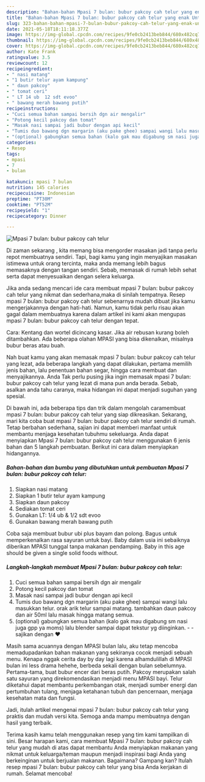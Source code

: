 ```yaml
---
description: "Bahan-bahan Mpasi 7 bulan: bubur pakcoy cah telur yang enak Untuk Jualan"
title: "Bahan-bahan Mpasi 7 bulan: bubur pakcoy cah telur yang enak Untuk Jualan"
slug: 323-bahan-bahan-mpasi-7-bulan-bubur-pakcoy-cah-telur-yang-enak-untuk-jualan
date: 2021-05-18T18:11:18.377Z
image: https://img-global.cpcdn.com/recipes/9fe0cb2413beb844/680x482cq70/mpasi-7-bulan-bubur-pakcoy-cah-telur-foto-resep-utama.jpg
thumbnail: https://img-global.cpcdn.com/recipes/9fe0cb2413beb844/680x482cq70/mpasi-7-bulan-bubur-pakcoy-cah-telur-foto-resep-utama.jpg
cover: https://img-global.cpcdn.com/recipes/9fe0cb2413beb844/680x482cq70/mpasi-7-bulan-bubur-pakcoy-cah-telur-foto-resep-utama.jpg
author: Kate Frank
ratingvalue: 3.5
reviewcount: 12
recipeingredient:
- " nasi matang"
- "1 butir telur ayam kampung"
- " daun pakcoy"
- " tomat ceri"
- " LT 14 ub  12 sdt evoo"
- " bawang merah bawang putih"
recipeinstructions:
- "Cuci semua bahan sampai bersih dgn air mengalir"
- "Potong kecil pakcoy dan tomat"
- "Masak nasi sampai jadi bubur dengan api kecil"
- "Tumis duo bawang dgn margarin (aku pake ghee) sampai wangi lalu masukkan telur. orak arik telur sampai matang. tambahkan daun pakcoy dan air 50ml lalu masak hingga matang semua."
- "(optional) gabungkan semua bahan (kalo gak mau digabung sm nasi juga gpp ya moms) lalu blender sampai dapat tekstur yg diinginkan.   sajikan dengan ❤️"
categories:
- Resep
tags:
- mpasi
- 7
- bulan

katakunci: mpasi 7 bulan 
nutrition: 145 calories
recipecuisine: Indonesian
preptime: "PT30M"
cooktime: "PT52M"
recipeyield: "1"
recipecategory: Dinner

---
```



![Mpasi 7 bulan: bubur pakcoy cah telur](https://img-global.cpcdn.com/recipes/9fe0cb2413beb844/680x482cq70/mpasi-7-bulan-bubur-pakcoy-cah-telur-foto-resep-utama.jpg)

Di zaman  sekarang , kita memang bisa mengorder masakan jadi tanpa perlu repot membuatnya sendiri. Tapi, bagi kamu yang ingin menyajikan masakan istimewa untuk orang tercinta, maka anda memang lebih bagus memasaknya dengan tangan sendiri. Sebab, memasak di rumah lebih sehat serta dapat menyesuaikan dengan selera keluarga.

Jika anda sedang mencari ide cara membuat mpasi 7 bulan: bubur pakcoy cah telur yang nikmat dan sederhana,maka di sinilah tempatnya. Resep mpasi 7 bulan: bubur pakcoy cah telur  sebenarnya mudah dibuat jika kamu mengerjakannya dengan hati-hati. Namun, kamu tidak perlu risau akan gagal dalam membuatnya 
karena dalam artikel ini kami akan mengupas mpasi 7 bulan: bubur pakcoy cah telur dengan tepat.  

Cara: Kentang dan wortel dicincang kasar. Jika air rebusan kurang boleh ditambahkan. Ada beberapa olahan MPASI yang bisa dikenalkan, misalnya bubur beras atau buah.

Nah buat kamu yang akan memasak mpasi 7 bulan: bubur pakcoy cah telur yang lezat, ada beberapa langkah yang dapat dilakukan, pertama memilih jenis bahan, lalu penentuan bahan segar, hingga cara membuat dan menyajikannya. Anda Tak perlu pusing jika ingin memasak mpasi 7 bulan: bubur pakcoy cah telur yang lezat di mana pun anda berada. Sebab, asalkan anda  tahu caranya, maka hidangan ini dapat menjadi suguhan yang spesial.

Di bawah ini, ada beberapa tips dan trik dalam mengolah caramembuat mpasi 7 bulan: bubur pakcoy cah telur yang siap dikreasikan. Sekarang, mari kita coba buat mpasi 7 bulan: bubur pakcoy cah telur sendiri di rumah. Tetap berbahan sederhana, sajian ini dapat memberi manfaat untuk membantu menjaga kesehatan tubuhmu sekeluarga. Anda dapat menyiapkan Mpasi 7 bulan: bubur pakcoy cah telur menggunakan 6 jenis bahan dan 5 langkah pembuatan. Berikut ini cara dalam menyiapkan hidangannya.

<!--inarticleads1-->

##### Bahan-bahan dan bumbu yang dibutuhkan untuk pembuatan Mpasi 7 bulan: bubur pakcoy cah telur:

1. Siapkan  nasi matang
1. Siapkan 1 butir telur ayam kampung
1. Siapkan  daun pakcoy
1. Sediakan  tomat ceri
1. Gunakan  LT: 1/4 ub &amp; 1/2 sdt evoo
1. Gunakan  bawang merah bawang putih


Coba saja membuat bubur ubi plus bayam dan polong. Bagus untuk memperkenalkan rasa sayuran untuk bayi. Baby dalam usia ini sebaiknya diberikan MPASI tunggal tanpa makanan pendamping. Baby in this age should be given a single solid foods without. 

<!--inarticleads2-->

##### Langkah-langkah membuat Mpasi 7 bulan: bubur pakcoy cah telur:

1. Cuci semua bahan sampai bersih dgn air mengalir
1. Potong kecil pakcoy dan tomat
1. Masak nasi sampai jadi bubur dengan api kecil
1. Tumis duo bawang dgn margarin (aku pake ghee) sampai wangi lalu masukkan telur. orak arik telur sampai matang. tambahkan daun pakcoy dan air 50ml lalu masak hingga matang semua.
1. (optional) gabungkan semua bahan (kalo gak mau digabung sm nasi juga gpp ya moms) lalu blender sampai dapat tekstur yg diinginkan.  -  - sajikan dengan ❤️


Masih sama acuannya dengan MPASI bulan lalu, aku tetap mencoba memadupadankan bahan makanan yang sekiranya cocok menjadi sebuah menu. Kenapa nggak cerita day by day lagi karena alhamdulillah di MPASI bulan ini less drama hehehe, berbeda sekali dengan bulan sebelumnya. Pertama-tama, buat bubur encer dari beras putih. Pakcoy merupakan salah satu sayuran yang direkomendasikan menjadi menu MPASI bayi. Telur diketahui dapat membantu perkembangan otak, menjadi sumber energi dan pertumbuhan tulang, menjaga ketahanan tubuh dan pencernaan, menjaga kesehatan mata dan fungsi. 

Jadi, itulah artikel mengenai  mpasi 7 bulan: bubur pakcoy cah telur  yang praktis dan mudah versi kita. Semoga anda mampu membuatnya dengan hasil yang terbaik. 

Terima kasih kamu telah menggunakan resep yang tim kami tampilkan di sini. Besar harapan kami, cara membuat  Mpasi 7 bulan: bubur pakcoy cah telur yang mudah di atas dapat membantu Anda menyiapkan makanan yang nikmat untuk keluarga/teman maupun menjadi inspirasi bagi Anda yang berkeinginan untuk berjualan makanan. Bagaimana? Gampang kan? Itulah resep mpasi 7 bulan: bubur pakcoy cah telur yang bisa Anda kerjakan di rumah. Selamat mencoba!

